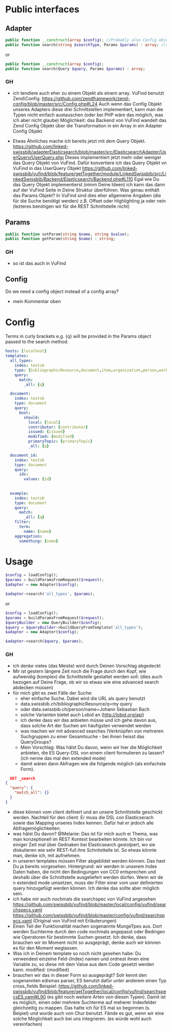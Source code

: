 # Public interfaces

## Adapter

```php
public function __construct(array $config); //Probably also Config object instead of array
public function search(string $searchType, Params $params) : array; //returns raw elasticsearch response
```

or 

```php
public function __construct(array $config);
public function search(Query $query, Params $params) : array;
```
### GH
* ich tendiere auch eher zu einem Objekt als einem array. VuFind benutzt Zend\Config.  https://github.com/zendframework/zend-config/blob/master/src/Config.php#L24 Auch wenn das Config Objekt unseres Adapters diese drei Schnittstellen implementiert, kann man die Typen nicht einfach austauschen (oder bei PHP wäre das möglich, was ich aber nicht glaube) Möglichkeit: das Backend von VuFind wandelt das Zend Config Objekt über die Transformation in ein Array in ein Adapter Config Objekt

* Etwas Ähnliches mache ich bereits jetzt mit dem Query Objekt. https://github.com/linked-swissbib/adapterElasticsearch/blob/master/src/ElasticsearchAdapter/UserQuery/UserQuery.php Dieses implementiert jetzt mehr oder weniger das Query Objekt von VuFind. Dafür konvertiere ich das Query Objekt vn VuFind in das UserQuery Objekt https://github.com/linked-swissbib/vufind/blob/feature/getTogether/module/LinkedSwissbib/src/LinkedSwissbib/Backend/Elasticsearch/Backend.php#L110 Egal wie Du das Query Objekt implementierst (nimm Deine Ideen) ich kann das dann auf der VuFind Seite in Deine Struktur überführen.
Was genau enthält das Params Objekt? In VuFind sind dies eher allgemeine Angaben (die für die Suche benötigt werden)
z.B. Offset oder Highlighting ja oder nein (lezteres benötigen wir für die REST Schnittstelle nicht)


## Params

```php
public function setParam(string $name, string $value);
public function getParam(string $name) : string;
```
### GH
* so ist das auch in VuFind

## Config
Do we need a config object instead of a config array?
* mein Kommentar oben

# Config
Terms in curly brackets e.g. {q} will be provided in the Params object passed to the search method.

```yml
hosts: [localhost]
templates: 
  all_types:
    index: testsb
    type: [bibliographicResource,document,item,organization,person,work]
    query:
      match:
        _all: {q}

  document:
    index: testsb
    type: document
    query: 
      bool:
        should:
          local: {local}
          contributor: {contributor}
          issued: {issued}
          modified: {modified}
          primaryTopic: {primaryTopic}
          _all: {q}

  document_id:
    index: testsb
    type: document
    query: 
      ids:
        values: {id}
        
        
  example:
    index: testsb
    type: document
    query: 
      match:
        _all: {q}
    filter: 
      term: 
        name: {name}
    aggregation:
      something: {some}
```

# Usage

```php
$config = loadConfig();
$params = buildParamsFromRequest($request);
$adapter = new Adapter($config);

$adapter->search('all_types', $params);
```

or 

```php
$config = loadConfig();
$params = buildParamsFromRequest($request);
$queryBuilder = new QueryBuilder($config);
$query = $queryBuilder->buildQueryFromTemplate('all_types');
$adapter = new Adapter($config);

$adapter->search($query, $params);
```


### GH
* ich denke vieles (das Meiste) wird durch Deinen Vorschlag abgedeckt
* Mir ist gestern längere Zeit noch die Frage durch den Kopf, wie aufwendig (komplex) die Schnittstelle gestaltet werden soll: (dies auch bezogen auf Deine Frage, ob wir so etwas wie eine advanced search abdecken müssen)
* für mich gibt es zwei Fälle der Suche: 
  * eher einfache Suche. Dabei wird die URL als query benutzt
  * data.swissbib.ch/bibliographicResource/q=my query
  * oder data.swissbib.ch/person/name=Johann Sebastian Bach
  * solche Varianten bietet auch Lobid an (http://lobid.org/api)
  * ich denke dass wir das anbieten müsse und ich gehe davon aus, dass solche Art der Suchen am häufigsten verwendet werden
  * was machen wir mit advanced searches (Verknüpfen von mehreren Suchgruppen zu einer Gesamtsuche - bei ihnen heisst das QueryGroups?
  * Mein Vorschlag: Was hälst Du davon, wenn wir hier die Möglichkeit anbieten, die ES Query-DSL von einem client formulieren zu lassen? (ich nenne das mal den extended mode)
  * damit wären dann Abfragen wie die folgende möglich (als einfachste Form). 
```json  
  GET _search
{
  "query": {
    "match_all": {}
  }
}
```
  * diese können vom client definert und an unsere Schnittstelle geschickt werden. Nachteil für den client: Er muss die DSL con Elasticserach sowie das Mapping unseres Index kennen. Dafür hat er jedoch alle Abfragemöglichkeiten. 
  * was hälst Du davon? @Melanie: Das ist für mich auch ei Thema, was man konzeptionell im REST Kontext bearbeiten könnte. Ich bin vor einiger Zeit mal über Gednaken bei Elasticsearch gestolpert, wo sie diskutieren wie sehr REST-full ihre Schnitsttelle ist. So etwas könnte man, denke ich, mit aufnehmen.
  * in unseren templates müssen Filter abgebildet werden können. Das hast Du ja bereits vorgesehen. Hintergrund: wir werden in unserem Index Daten haben, die nicht den Bedingungen von CC0 entsprechen und deshalb über die Schnittstelle ausgeliefert werden dürfen. Wenn wir de n extended mode umsetzen, muss der Filter einer vom user definierten query hinzugefügt werden können. Ich denke das sollte aber möglich sein.
  * ich habe mir auch nochmals die searchspec von VuFind angesehen
  https://github.com/swissbib/vufind/blob/master/local/config/vufind/searchspecs.yaml
  https://github.com/swissbib/vufind/blob/master/config/vufind/searchspecs.yaml (Original von VuFind mit Erläuterungen)
  * Einen Teil der Funktionalität machen sogenannte MungeTpes aus. Dort werden Suchterme durch den code nochmals angepasst oder Bedingen wie Operatoren für bestimmte Suchen gesetzt. Ich denke, dass brauchen wir im Moment nicht so ausgeprägt, denke auch wir können es für den Moment weglassen.
  * Was ich in Deinem template so noch nicht gesehen habe: Du verwendest einzelne Feld-(Index) namen und ordnest ihnen eine Variable zu, so diese mit dem Value aus dem Code gesetzt werden kann. modified: {modified}
  * brauchen wir das in dieser Form so ausgeprägt?
  Solr kennt den sogenannten edismax parser, ES benutzt dafür unter anderem einen Typ cross_fields Beispiel:
  https://github.com/linked-swissbib/vufind/blob/feature/getTogether/local/config/vufind/searchspecsES.yaml#L90
  (es gibt noch weitere Arten von diesen Typen). Damit ist es möglich, einen oder mehrere Suchterme auf meherer Indexfelder gleichzeitig zu mappen. Das hatte ich für ES mal so begonnen (s. Beipiel) und wurde auch von Chur benutzt. Fände es gut, wenn wir eine solche Möglichkeit auch bei uns integrieren. (es würde wohl auch vereinfachen)
  

